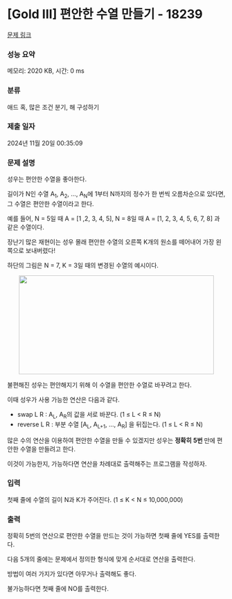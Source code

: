 # [Gold III] 편안한 수열 만들기 - 18239 

[문제 링크](https://www.acmicpc.net/problem/18239) 

### 성능 요약

메모리: 2020 KB, 시간: 0 ms

### 분류

애드 혹, 많은 조건 분기, 해 구성하기

### 제출 일자

2024년 11월 20일 00:35:09

### 문제 설명

<p>성우는 편안한 수열을 좋아한다.</p>

<p>길이가 N인 수열 A<sub>1</sub>, A<sub>2</sub>, ..., A<sub>N</sub>에 1부터 N까지의 정수가 한 번씩 오름차순으로 있다면, 그 수열은 편안한 수열이라고 한다.</p>

<p>예를 들어, N = 5일 때 A = [1 ,2, 3, 4, 5], N = 8일 때 A = [1, 2, 3, 4, 5, 6, 7, 8] 과 같은 수열이다.</p>

<p>장난기 많은 재현이는 성우 몰래 편안한 수열의 오른쪽 K개의 원소를 떼어내어 가장 왼쪽으로 보내버렸다!</p>

<p>하단의 그림은 N = 7, K = 3일 때의 변경된 수열의 예시이다.</p>

<p style="text-align: center;"><img alt="" src="" style="width: 450px; height: 228px;"></p>

<p>불편해진 성우는 편안해지기 위해 이 수열을 편안한 수열로 바꾸려고 한다.</p>

<p>이때 성우가 사용 가능한 연산은 다음과 같다.</p>

<ul>
	<li>swap L R : A<sub>L</sub>, A<sub>R</sub>의 값을 서로 바꾼다. (1 ≤ L < R ≤ N)</li>
	<li>reverse L R : 부분 수열 [A<sub>L</sub>, A<sub>L+1</sub>, ..., A<sub>R</sub>] 을 뒤집는다. (1 ≤ L < R ≤ N)</li>
</ul>

<p>많은 수의 연산을 이용하여 편안한 수열을 만들 수 있겠지만 성우는 <strong>정확히</strong> <strong>5번 </strong>만에 편안한 수열을 만들려고 한다.</p>

<p>이것이 가능한지, 가능하다면 연산을 차례대로 출력해주는 프로그램을 작성하자.</p>

### 입력 

 <p>첫째 줄에 수열의 길이 N과 K가 주어진다. (1 ≤ K < N ≤ 10,000,000)</p>

### 출력 

 <p>정확히 5번의 연산으로 편안한 수열을 만드는 것이 가능하면 첫째 줄에 YES를 출력한다.</p>

<p>다음 5개의 줄에는 문제에서 정의한 형식에 맞게 순서대로 연산을 출력한다.</p>

<p>방법이 여러 가지가 있다면 아무거나 출력해도 좋다.</p>

<p>불가능하다면 첫째 줄에 NO를 출력한다.</p>

